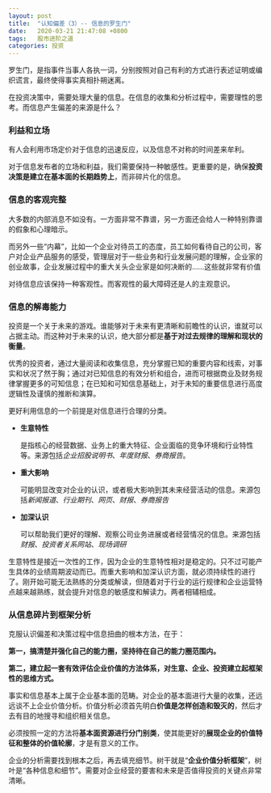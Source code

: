 ```yaml
---
layout: post
title:  "认知偏差（3）-- 信息的罗生门"
date:   2020-03-21 21:47:08 +0800
tags:   股市进阶之道
categories: 投资
---
```


罗生门，是指事件当事人各执一词，分别按照对自己有利的方式进行表述证明或编织谎言，最终使得事实真相扑朔迷离。

在投资决策中，需要处理大量的信息。在信息的收集和分析过程中，需要理性的思考。而信息产生偏差的来源是什么？

### 利益和立场

有人会利用市场定价对于信息的迅速反应，以及信息不对称的时间差来牟利。

对于信息发布者的立场和利益，我们需要保持一种敏感性。更重要的是，确保**投资决策是建立在基本面的长期趋势上**，而非碎片化的信息。

### 信息的客观完整

大多数的内部消息不如没有。一方面非常不靠谱，另一方面还会给人一种特别靠谱的假象和心理暗示。

而另外一些“内幕”，比如一个企业对待员工的态度，员工如何看待自己的公司，客户对企业产品服务的感受，管理层对于一些业务和行业发展问题的理解，企业家的创业故事，企业发展过程中的重大关头企业家是如何决断的……这些就非常有价值

对待信息应该保持一种客观性。而客观性的最大障碍还是人的主观意识。

### 信息的解毒能力

投资是一个关于未来的游戏。谁能够对于未来有更清晰和前瞻性的认识，谁就可以占据主动。而这种对于未来的认识，绝大部分都是**基于对过去规律的理解和现状的衡量**。

优秀的投资者，通过大量阅读和收集信息，充分掌握已知的重要内容和线索，对事实和状况了然于胸；通过对已知信息的有效分析和组合，进而可根据商业及财务规律掌握更多的可知信息；在已知和可知信息基础上，对于未知的重要信息进行高度逻辑性及谨慎的推断和演算。

更好利用信息的一个前提是对信息进行合理的分类。

+ **生意特性**

    是指核心的经营数据、业务上的重大特征、企业面临的竞争环境和行业特性等。来源包括*企业招股说明书*、*年度财报*、*券商报告*。

+ **重大影响**

    可能明显改变对企业的认识，或者极大影响到其未来经营活动的信息。来源包括*新闻报道*、*行业期刊*、*网页*、*财报*、*券商报告*

+ **加深认识**

    可以帮助我们更好的理解、观察公司业务进展或者经营情况的信息。来源包括*财报*、*投资者关系网站*、*现场调研*

生意特性是接近一次性的工作，因为企业的生意特性相对是稳定的。只不过可能产生具体的业绩周期波动而已。而重大影响和加深认识方面，就必须持续性的进行了。刚开始可能无法熟练的分类或解读，但随着对于行业的运行规律和企业运营特点越来越熟练，就会提升对信息的敏感度和解读力。两者相辅相成。

### 从信息碎片到框架分析

克服认识偏差和决策过程中信息扭曲的根本方法，在于：

**第一，搞清楚并强化自己的能力圈，坚持待在自己的能力圈范围内。**

**第二，建立起一套有效评估企业价值的方法体系，对生意、企业、投资建立起框架性的思维方式。**

事实和信息基本上属于企业基本面的范畴。对企业的基本面进行大量的收集，还远远谈不上企业价值分析。价值分析必须首先明白**价值是怎样创造和毁灭的**，然后才去有目的地搜寻和组织相关信息。

必须按照一定的方法将**基本面资源进行分门别类**，使其能更好的**展现企业的价值特征和整体的价值轮廓**，才是有意义的工作。

企业的分析需要找到根本之后，再去填充细节。树干就是“**企业价值分析框架**”，树叶是“各种信息和细节”。需要对企业经营的要害和未来是否值得投资的关键点非常清晰。